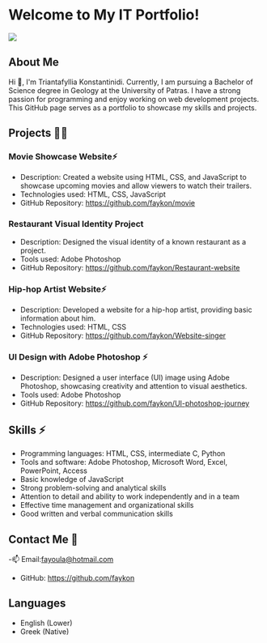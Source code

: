 # Welcome to My IT Portfolio!
<img align="center" src="https://cutewallpaper.org/25/anime-girl-at-night-wallpaper/late-night-artist-original-1920x1080-anime-wallpaper-anime-computer-wallpaper-anime-backgrounds-wallpapers.png">

## About Me

Hi 👋, I'm Triantafyllia Konstantinidi. Currently, I am pursuing a Bachelor of Science degree in Geology at the University of Patras. I have a strong passion for programming and enjoy working on web development projects. This GitHub page serves as a portfolio to showcase my skills and projects.

## Projects 👨‍💻

### Movie Showcase Website⚡

- Description: Created a website using HTML, CSS, and JavaScript to showcase upcoming movies and allow viewers to watch their trailers.
- Technologies used: HTML, CSS, JavaScript
- GitHub Repository: https://github.com/faykon/movie

### Restaurant Visual Identity Project

- Description: Designed the visual identity of a known restaurant as a project.
- Tools used: Adobe Photoshop
- GitHub Repository: https://github.com/faykon/Restaurant-website

### Hip-hop Artist Website⚡

- Description: Developed a website for a hip-hop artist, providing basic information about him.
- Technologies used: HTML, CSS
- GitHub Repository: https://github.com/faykon/Website-singer

### UI Design with Adobe Photoshop ⚡

- Description: Designed a user interface (UI) image using Adobe Photoshop, showcasing creativity and attention to visual aesthetics.
- Tools used: Adobe Photoshop
- GitHub Repository: https://github.com/faykon/UI-photoshop-journey

## Skills ⚡

- Programming languages: HTML, CSS, intermediate C, Python
- Tools and software: Adobe Photoshop, Microsoft Word, Excel, PowerPoint, Access
- Basic knowledge of JavaScript
- Strong problem-solving and analytical skills
- Attention to detail and ability to work independently and in a team
- Effective time management and organizational skills
- Good written and verbal communication skills

## Contact Me 📄

-📫 Email:fayoula@hotmail.com
- GitHub: https://github.com/faykon

## Languages

- English (Lower)
- Greek (Native)
